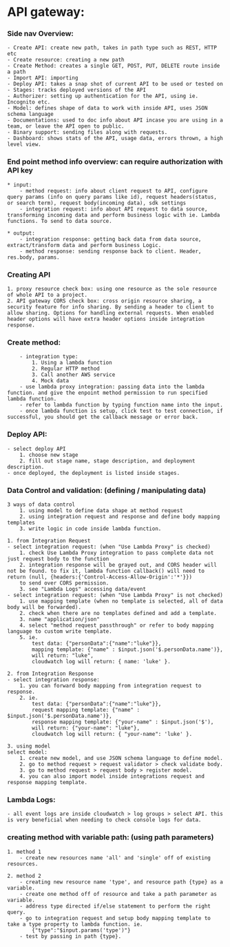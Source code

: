 # API gateway:

### Side nav Overview:

    - Create API: create new path, takes in path type such as REST, HTTP etc
    - Create resource: creating a new path
    - Create Method: creates a single GET, POST, PUT, DELETE route inside a path
    - Import API: importing
    - Deploy API: takes a snap shot of current API to be used or tested on
    - Stages: tracks deployed versions of the API
    - Authorizer: setting up authentication for the API, using ie. Incognito etc.
    - Model: defines shape of data to work with inside API, uses JSON schema language
    - Documentations: used to doc info about API incase you are using in a team, or leave the API open to public.
    - Binary support: sending files along with requests.
    - Dashboard: shows stats of the API, usage data, errors thrown, a high level view.

### End point method info overview: can require authorization with API key

    * input:
        - method request: info about client request to API, configure query params (info on query params like id), request headers(status, or search term), request body(incoming data), sdk settings
        - integration request: info about API request to data source, transforming incoming data and perform business logic with ie. Lambda functions. To send to data source.

    * output:
        - integration response: getting back data from data source, extract/transform data and perform business Logic.
        - method response: sending response back to client. Header, res.body, params.

### Creating API

    1. proxy resource check box: using one resource as the sole resource of whole API to a project.
    2. API gateway CORS check box: cross origin resource sharing, a security feature for info sharing. By sending a header to client to allow sharing. Options for handling external requests. When enabled header options will have extra header options inside integration response.

### Create method:

    	- integration type:
    	    1. Using a lambda function
    	    2. Regular HTTP method
    	    3. Call another AWS service
    	    4. Mock data
    	- use lambda proxy integration: passing data into the lambda function. and give the enpoint method permission to run specified lambda function.
    	- refer to lambda function by typing function name into the input.
        - once lambda function is setup, click test to test connection, if successful, you should get the callback message or error back.

### Deploy API:

    - select deploy API
        1. choose new stage
        2. fill out stage name, stage description, and deployment description.
    - once deployed, the deployment is listed inside stages.

### Data Control and validation: (defining / manipulating data)

    3 ways of data control
        1. using model to define data shape at method request
        2. using integration request and response and define body mapping templates
        3. write logic in code inside lambda function.

    1. from Integration Request
    - select integration request: (when "Use Lambda Proxy" is checked)
        1. check Use Lambda Proxy integration to pass complete data not just request body to the function
        2. integration response will be grayed out, and CORS header will not be found. to fix it, lambda function callback() will need to return (null, {headers:{'Control-Access-Allow-Origin':'*'}})
        to send over CORS permission.
        3. see "Lambda Logs" accessing data/event
    - select integration request: (when "Use Lambda Proxy" is not checked)
        1. use mapping template (when no template is selected, all of data body will be forwarded).
        2. check when there are no templates defined and add a template.
        3. name "application/json"
        4. select "method request passthrough" or refer to body mapping language to custom write template.
        5. ie.
            test data: {"personData":{"name":"luke"}},
            mapping template: {"name" : $input.json('$.personData.name')},
            will return: "luke",
            cloudwatch log will return: { name: 'luke' }.

    2. from Integration Response
    - select integration response:
        1. you can forward body mapping from integration request to response.
        2. ie.
            test data: {"personData":{"name":"luke"}},
            request mapping template: {"name" : $input.json('$.personData.name')},
            response mapping template: {"your-name" : $input.json('$'),
            will return: {"your-name": "luke"},
            cloudwatch log will return: { "your-name": 'luke' }.

    3. using model
    select model:
        1. create new model, and use JSON schema language to define model.
        2. go to method request > request validator > check validate body.
        3. go to method request > request body > register model.
        4. you can also import model inside integrations request and response mapping template.

### Lambda Logs:

    - all event logs are inside cloudwatch > log groups > select API. this is very beneficial when needing to check console logs for data.

### creating method with variable path: (using path parameters)

    1. method 1
        - create new resources name 'all' and 'single' off of existing resources.

    2. method 2
        - creating new resource name 'type', and resource path {type} as a variable.
        - create one method off of resource and take a path parameter as variable.
        - address type directed if/else statement to perform the right query.
        - go to integration request and setup body mapping template to take a type property to lambda function. ie.
            {"type":"$input.params('type')"}
        - test by passing in path {type}.
